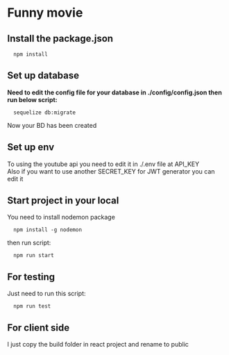 # Funny movie

## Install the package.json
```
  npm install
```

## Set up database
**Need to edit the config file for your database in ./config/config.json then run below script:**
```
  sequelize db:migrate
```
Now your BD has been created
## Set up env
To using the youtube api you need to edit it in ./.env file at API_KEY </br>
Also if you want to use another SECRET_KEY for JWT generator you can edit it

## Start project in your local
You need to install nodemon package
```
  npm install -g nodemon
```
then run script:
```
  npm run start
```

## For testing 
Just need to run this script:
```
  npm run test
```
## For client side
I just copy the build folder in react project and rename to public
